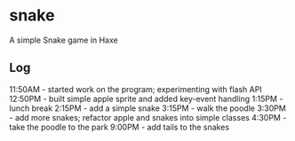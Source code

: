 # snake

A simple Snake game in Haxe

## Log
11:50AM - started work on the program; experimenting with flash API
12:50PM - built simple apple sprite and added key-event handling
1:15PM - lunch break
2:15PM - add a simple snake
3:15PM - walk the poodle
3:30PM - add more snakes; refactor apple and snakes into simple classes
4:30PM - take the poodle to the park
9:00PM - add tails to the snakes




